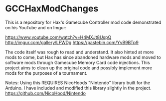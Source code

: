# GCCHaxModChanges

This is a repository for Hax's Gamecube Controller mod code demonstrated on his YouTube and on Imgur:

https://www.youtube.com/watch?v=H4MXJt8UspQ
http://imgur.com/gallery/LFWDg
https://pastebin.com/YvB9BTp9

The code itself was rough to read and understand. It also hinted at more mods to come, but Hax has since abandoned hardware mods and moved to software mods through Gamecube Memory Card code injections. This project aims to clean up the original code and possibly implement more mods for the purposes of a tournament.

Notes: Using this REQUIRES NicoHoods "Nintendo" library built for the Arduino. I have included and modified this library slightly in the project.
https://github.com/NicoHood/Nintendo
